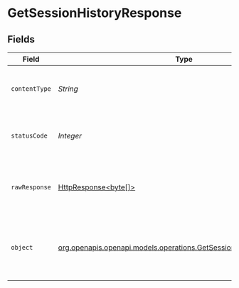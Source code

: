 # GetSessionHistoryResponse


## Fields

| Field                                                                                                                            | Type                                                                                                                             | Required                                                                                                                         | Description                                                                                                                      |
| -------------------------------------------------------------------------------------------------------------------------------- | -------------------------------------------------------------------------------------------------------------------------------- | -------------------------------------------------------------------------------------------------------------------------------- | -------------------------------------------------------------------------------------------------------------------------------- |
| `contentType`                                                                                                                    | *String*                                                                                                                         | :heavy_check_mark:                                                                                                               | HTTP response content type for this operation                                                                                    |
| `statusCode`                                                                                                                     | *Integer*                                                                                                                        | :heavy_check_mark:                                                                                                               | HTTP response status code for this operation                                                                                     |
| `rawResponse`                                                                                                                    | [HttpResponse<byte[]>](https://docs.oracle.com/en/java/javase/11/docs/api/java.net.http/java/net/http/HttpResponse.html)         | :heavy_check_mark:                                                                                                               | Raw HTTP response; suitable for custom response parsing                                                                          |
| `object`                                                                                                                         | [org.openapis.openapi.models.operations.GetSessionHistoryResponseBody](../../models/operations/GetSessionHistoryResponseBody.md) | :heavy_minus_sign:                                                                                                               | Unauthorized - Returned if the X-Plex-Token is missing from the header or query.                                                 |